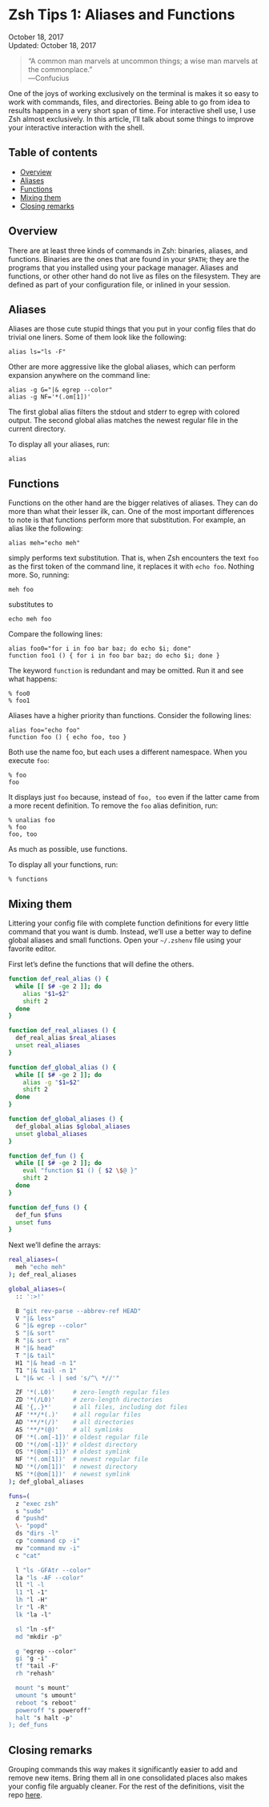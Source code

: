 Zsh Tips 1: Aliases and Functions
============================================

<div class="center">October 18, 2017</div>
<div class="center">Updated: October 18, 2017</div>

>“A common man marvels at uncommon things; a wise man marvels at the commonplace.”<br>
>―Confucius

One of the joys of working exclusively on the terminal is makes it so easy to work with commands,
files, and directories. Being able to go from idea to results happens in a very short span of
time. For interactive shell use, I use Zsh almost exclusively. In this article, I’ll talk about some
things to improve your interactive interaction with the shell.


<a name="toc">Table of contents</a>
-----------------------------------

- [Overview](#overview)
- [Aliases](#aliases)
- [Functions](#functions)
- [Mixing them](#mixingthem)
- [Closing remarks](#closingremarks)


<a name="overview">Overview</a>
-------------------------------

There are at least three kinds of commands in Zsh: binaries, aliases, and functions. Binaries are
the ones that are found in your `$PATH`; they are the programs that you installed using your package
manager. Aliases and functions, or other other hand do not live as files on the filesystem. They are
defined as part of your configuration file, or inlined in your session.


<a name="aliases">Aliases</a>
-----------------------------

Aliases are those cute stupid things that you put in your config files that do trivial one
liners. Some of them look like the following:

    alias ls="ls -F"

Other are more aggressive like the global aliases, which can perform expansion anywhere on the command line:

    alias -g G="|& egrep --color"
    alias -g NF='*(.om[1])'

The first global alias filters the stdout and stderr to egrep with colored output. The second global
alias matches the newest regular file in the current directory.

To display all your aliases, run:

    alias


<a name="functions">Functions</a>
---------------------------------

Functions on the other hand are the bigger relatives of aliases. They can do more than what their
lesser ilk, can. One of the most important differences to note is that functions perform more that
substitution. For example, an alias like the following:

    alias meh="echo meh"

simply performs text substitution. That is, when Zsh encounters the text `foo` as the first token of
the command line, it replaces it with `echo foo`. Nothing more. So, running:

    meh foo

substitutes to

    echo meh foo

Compare the following lines:

    alias foo0="for i in foo bar baz; do echo $i; done"
    function foo1 () { for i in foo bar baz; do echo $i; done }

The keyword `function` is redundant and may be omitted. Run it and see what happens:

    % foo0
    % foo1

Aliases have a higher priority than functions. Consider the following lines:

    alias foo="echo foo"
    function foo () { echo foo, too }

Both use the name foo, but each uses a different namespace. When you execute `foo`:

    % foo
    foo

It displays just `foo` because, instead of `foo, too` even if the latter came from a more recent
definition. To remove the `foo` alias definition, run:

    % unalias foo
    % foo
    foo, too

As much as possible, use functions.

To display all your functions, run:

    % functions


<a name="mixingthem">Mixing them</a>
------------------------------------

Littering your config file with complete function definitions for every little command that you want
is dumb. Instead, we’ll use a better way to define global aliases and small functions. Open your
`~/.zshenv` file using your favorite editor.

First let’s define the functions that will define the others.

```bash
function def_real_alias () {
  while [[ $# -ge 2 ]]; do
    alias "$1=$2"
    shift 2
  done
}

function def_real_aliases () {
  def_real_alias $real_aliases
  unset real_aliases
}

function def_global_alias () {
  while [[ $# -ge 2 ]]; do
    alias -g "$1=$2"
    shift 2
  done
}

function def_global_aliases () {
  def_global_alias $global_aliases
  unset global_aliases
}

function def_fun () {
  while [[ $# -ge 2 ]]; do
    eval "function $1 () { $2 \$@ }"
    shift 2
  done
}

function def_funs () {
  def_fun $funs
  unset funs
}
```

Next we’ll define the arrays:

```bash
real_aliases=(
  meh "echo meh"
); def_real_aliases

global_aliases=(
  :: ':>!'

  B "git rev-parse --abbrev-ref HEAD"
  V "|& less"
  G "|& egrep --color"
  S "|& sort"
  R "|& sort -rn"
  H "|& head"
  T "|& tail"
  H1 "|& head -n 1"
  T1 "|& tail -n 1"
  L "|& wc -l | sed 's/^\ *//'"

  ZF '*(.L0)'     # zero-length regular files
  ZD '*(/L0)'     # zero-length directories
  AE '{,.}*'      # all files, including dot files
  AF '**/*(.)'    # all regular files
  AD '**/*(/)'    # all directories
  AS '**/*(@)'    # all symlinks
  OF '*(.om[-1])' # oldest regular file
  OD '*(/om[-1])' # oldest directory
  OS '*(@om[-1])' # oldest symlink
  NF '*(.om[1])'  # newest regular file
  ND '*(/om[1])'  # newest directory
  NS '*(@om[1])'  # newest symlink
); def_global_aliases

funs=(
  z "exec zsh"
  s "sudo"
  d "pushd"
  \- "popd"
  ds "dirs -l"
  cp "command cp -i"
  mv "command mv -i"
  c "cat"

  l "ls -GFAtr --color"
  la "ls -AF --color"
  ll "l -l
  l1 "l -1"
  lh "l -H"
  lr "l -R"
  lk "la -l"

  sl "ln -sf"
  md "mkdir -p"

  g "egrep --color"
  gi "g -i"
  tf "tail -F"
  rh "rehash"

  mount "s mount"
  umount "s umount"
  reboot "s reboot"
  poweroff "s poweroff"
  halt "s halt -p"
); def_funs
```


<a name="closingremarks">Closing remarks</a>
--------------------------------------------

Grouping commands this way makes it significantly easier to add and remove new items. Bring them all
in one consolidated places also makes your config file arguably cleaner. For the rest of the
definitions, visit the repo [here](https://github.com/ebzzry/dotfiles/tree/master/zsh).
